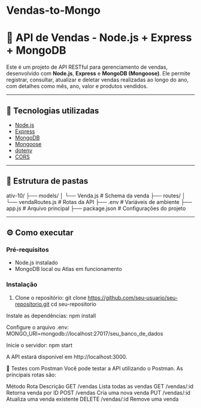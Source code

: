 ﻿# Vendas-to-Mongo

# 🛒 API de Vendas - Node.js + Express + MongoDB

Este é um projeto de API RESTful para gerenciamento de vendas, desenvolvido com **Node.js**, **Express** e **MongoDB (Mongoose)**. Ele permite registrar, consultar, atualizar e deletar vendas realizadas ao longo do ano, com detalhes como mês, ano, valor e produtos vendidos.

---

## 🚀 Tecnologias utilizadas

- [Node.js](https://nodejs.org/)
- [Express](https://expressjs.com/)
- [MongoDB](https://www.mongodb.com/)
- [Mongoose](https://mongoosejs.com/)
- [dotenv](https://www.npmjs.com/package/dotenv)
- [CORS](https://www.npmjs.com/package/cors)

---

## 📁 Estrutura de pastas
ativ-10/
├── models/
│ └── Venda.js # Schema da venda
├── routes/
│ └── vendaRoutes.js # Rotas da API
├── .env # Variáveis de ambiente
├── app.js # Arquivo principal
├── package.json # Configurações do projeto

---

## ⚙️ Como executar

### Pré-requisitos

- Node.js instalado
- MongoDB local ou Atlas em funcionamento

### Instalação

1. Clone o repositório:
git clone https://github.com/seu-usuario/seu-repositorio.git
cd seu-repositorio

Instale as dependências:
npm install

Configure o arquivo .env:
MONGO_URI=mongodb://localhost:27017/seu_banco_de_dados

Inicie o servidor:
npm start


A API estará disponível em http://localhost:3000.

🧪 Testes com Postman
Você pode testar a API utilizando o Postman. As principais rotas são:

  Método	      Rota	              Descrição
  GET	       /vendas	        Lista todas as vendas
  GET	       /vendas/:id	    Retorna venda por ID
  POST	     /vendas	          Cria uma nova venda
  PUT	      /vendas/:id	      Atualiza uma venda existente
  DELETE	  /vendas/:id	      Remove uma venda

